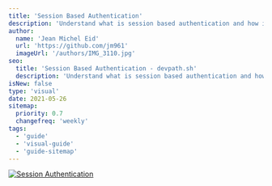 ```yaml
---
title: 'Session Based Authentication'
description: 'Understand what is session based authentication and how it is implemented'
author:
  name: 'Jean Michel Eid'
  url: 'https://github.com/jm961'
  imageUrl: '/authors/IMG_3110.jpg'
seo:
  title: 'Session Based Authentication - devpath.sh'
  description: 'Understand what is session based authentication and how it is implemented'
isNew: false
type: 'visual'
date: 2021-05-26
sitemap:
  priority: 0.7
  changefreq: 'weekly'
tags:
  - 'guide'
  - 'visual-guide'
  - 'guide-sitemap'
---
```


[![Session Authentication](/guides/session-authentication.png)](/guides/session-authentication.png)
